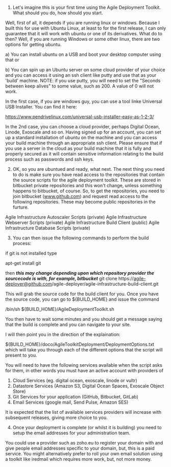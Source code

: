 1) Let's imagine this is your first time using the Agile Deployment Toolkit. What should you do, how should you start.

Well, first of all, it depends if you are running linux or windows. Because I built this for use with Ubuntu Linux, at least to for the first release, I can only guarantee that it will work with ubuntu or one of its derivatives. What do to then? Well, if you are running Windows or some other linux, there are two options for getting ubuntu. 

a) You can install ubuntu on a USB and boot your desktop computer using that or 

b) You can spin up an Ubuntu server on some cloud provider of your choice and you can access it using an ssh client like putty and use that as your 'build' machine.
NOTE: if you use putty, you will need to set the "Seconds between keep alives" to some value, such as 200. A value of 0 will not work.

In the first case, if you are windows guy, you can use a tool linke Universal USB Installer. You can find it here:

https://www.pendrivelinux.com/universal-usb-installer-easy-as-1-2-3/

In the 2nd case, you can choose a cloud provider, perhaps Digital Ocean, Linode, Exoscale and so on. Having signed up for an account, you can set up a standard installation of ubuntu on the machine and you can access your build machine through an appropriate ssh client. Please ensure that if you use a server in the cloud as your build machine that it is fully and properly secured as it will contain sensitive information relating to the build process such as passwords and ssh keys. 

2) OK, so you are ubuntued and ready, what next. The next thing you need to do is make sure you have read access to the repositories that contain the source scripts for the agile deployment toolkit. These are stored in bitbucket private repositories and this won't change, unless something happens to bitbucket, of course. So, to get the repositories, you need to join bitbucket (www.github.com) and request read access to the following repositories. These may become public repositories in the furture.

Agile Infrastructure Autoscaler Scripts (private)
Agile Infrastructure Webserver Scripts (private)
Agile Infrastructure Build Client (public)
Agile Infrastructure Database Scripts (private)

3) You can then issue the following commands to perform the build process:

if git is not installed type

apt-get install git

then
***this may change depending upon which repository provider the sourcecode is with, for example, bitbucket***
git clone https://agile-deployer@github.com/agile-deployer/agile-infrastructure-build-client.git

This will grab the source code for the build client for you. Once you have the source code, you can go to ${BUILD_HOME} and issue the command

/bin/sh ${BUILD_HOME}/AgileDeploymentToolkit.sh

You then have to wait some minutes and you should get a message saying that the build is complete and you can navigate to your site.

I will then point you in the direction of the explaination:

${BUILD_HOME}/doco/AgileToolkitDeployment/DeploymentOptions.txt which will take you through each of the different options that the script will present to you.

You will need to have the following services available when the script asks for them, in other words you must have an active account with providers of

1) Cloud Services (eg. digital ocean, exoscale, linode or vultr)
2) Datastore Services (Amazon S3, Digital Ocean Spaces, Exoscale Object Store)
3) Git Services for your application (GitHub, Bitbucket, GitLab)
4) Email Services (google mail, Send Pulse, Amazon SES)

It is expected that the list of available services providers will increase with subsequent releases, giving more choice to you.


4) Once your deployment is complete (or whilst it is building) you need to setup the email addresses for your administration team.

You could use a provider such as zoho.eu to register your domain with and give people email addresses specific to your domain, but, this is a paid service.
You might alternatively prefer to roll your own email solution using a toolkit like iredmail which requires more work, but, not more money. 
